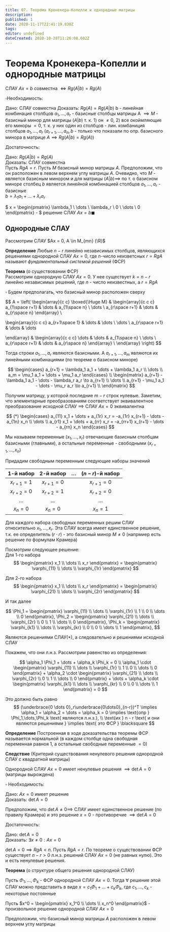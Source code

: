 ```yaml
---
title: 07. Теорема Кронекера-Копелли и однородные матрицы
description: 
published: 1
date: 2020-11-17T22:41:19.830Z
tags: 
editor: undefined
dateCreated: 2020-10-28T11:26:08.602Z
---
```


# Теорема Кронекера-Копелли и однородные матрицы

СЛАУ $Ax=b$ совместна $\iff Rg(A|b) = Rg(A)$

$\square$Необходимость:

Дано: СЛАУ совместна
Доказать: $Rg(A) = Rg(A|b)$
b - линейная комбинация столбцов $a_1, \dots, a_r$ - базисные столбцы матрицы A
$\implies M$ - базисный минор для матрицы $(A|b)$
т. к. 1) он $\not= 0$, 2) все окоймляющие его миноры $= 0$,
т. к. у них один из столбцов - лин. комбаниция столбцов $a_1,\dots,a_r$
$(a_{r+1},\dots,a_n, b$ - только что показали по опр. базисного минора в матрице $A \implies Rg(A|b) = Rg(A))$

Достаточность:

Дано: $Rg(A|b) = Rg(A)$\
Доказать: СЛАУ совместна\
Пусть $RgA = r$. Пусть $М$ базисный минор матрицы $A$. Предположим, что он расположен в левом верхнем углу матрицы $A$. Очевидно, что $M$ - является базисным минором и для матрицы $(A|b) \implies$ по т. о базисном миноре столбец $b$ является линейной комбинацией столбцов $a_1,\dots,a_r$ - базисные\
$b = \lambda_1 a_1 + \dots + \lambda_r a_r$

$
x = \begin{pmatrix}
\lambda_1 \\ \dots \\ \lambda_r \\ 0 \\ \dots \\ 0
\end{pmatrix} -
$ решение СЛАУ $Ax = b \blacksquare$

## Однородные СЛАУ

Рассмотрим СЛАУ $Ax = 0, A \in M_{mn} (\R)$

**Определение** Любые $n-r$ линейно независимых столбцов, являющихся решениями однородной СЛАУ $Ax=0$, где $n$-число неизветсных $r=RgA$ называют *фундоментальный системой решений* (ФСР)

**Теорема** (о существовании ФСР)\
Рассмотрим однородную СЛАУ $Ax = 0$. У нее существует $k=n-r$ линейно независимых решений, где $n$ - число неизвестных, а $r=RgA$

$\square$ Будем предполагать, что базисный минор расположен сверху

$$
A = \left(
\begin{array}{c c}
\boxed{\Huge M} & \begin{array}{c c c}
a_{1\space r+1} & \dots & a_{1\space n} \\
\dots \\
a_{r\space r+1} & \dots & a_{r\space n}
\end{array} \\

\begin{array}{c c c}
a_{r+1\space 1} & \dots & \dots \\
\dots \\
a_{r\space r+1} & \dots & \dots

\end{array} & \begin{array}{c c c}
\dots & \dots & a_{1\space n} \\
\dots \\
a_{r\space r+1} & \dots & a_{r\space n}
\end{array} \\
\end{array}
\right)
$$

Тогда строки $a_1,\dots,a_r$ являются базисными. А $a_{r+1},\dots,a_m$ являются их линейными комбинациями (по теореме о базисном миноре)

$$
\begin{cases}
a_{r+1} = \lambda_1 a_1 + \dots + \lambda_1 a_r \\
\dots \\
a_m = \mu_1 a_1 + \dots + \mu_1 a_r
\end{cases} \\
\begin{matrix}
a_{r+1} - \lambda_1 a_1 - \dots - \lambda_r a_r \to a_{r+1} \\
\dots \\
a_{r+1} - \mu_1 a_1 - \dots - \mu_r a_r \to a_{r+1} \\
\end{matrix}
$$

Получим матрицу, у которой последние $m-r$ строк нулевые. Заметим, что элементарные преобразованиям соответствует эквивалентное преобразование исходной СЛАУ $\implies$ СЛАУ $Ax = 0$ эквивалентна

$$
(*) \begin{cases}
a_{11} x_1 + \dots + a_{1r} x_r = -a_{1r} x_{r+1} - \dots - a_{1n} x_n \\
\dots \\
a_{r1} x_1 + \dots + a_{rr} x_r = -a_{rr+1} x_{r+1} - \dots - a_{rn} x_n
\end{cases}
$$

Мы называем переменные $(x_1,\dots,x_r)$ отвечающие базисным столбцам базисными (главными), а остальные переменные - свободными $(x_{r+1},\dots,x_n)$


Придадим свободным переменным следующие наборы значений

| $1$-й набор   | $2$-й набор   | $\dots$ | $(n-r)$-й набор |
|:-------------:|:-------------:|:-------:|:---------------:|
| $x_{r+1} = 1$ | $x_{r+1} = 0$ |         | $x_{r+1} = 0$   |
| $x_{r+2} = 0$ | $x_{r+2} = 1$ |         | $x_{r+2} = 0$   |
| $\dots$       | $\dots$       |         | $\dots$         |
| $x_n = 0$     | $x_n = 0$     |         | $x_n = 1$       |

Для каждого набора свободных переменных решим СЛАУ относительно $x_1,\dots,x_r$. Эта СЛАУ всегда имеет единственное решение, т.к. ее определитель ($r\cdot r$) - это базисный минор $M\not=0$ (напрмиер есть решение по формулам Крамера)

Посмотрим следующее решение:\
Для 1-го набора
$$
\begin{pmatrix}
x_1 \\ \dots \\ x_r
\end{pmatrix} =
\begin{pmatrix}
\varphi_{11} \\ \dots \\ \varphi_{1r}
\end{pmatrix}
$$

Для 2-го набора
$$
\begin{pmatrix}
x_1 \\ \dots \\ x_r
\end{pmatrix} =
\begin{pmatrix}
\varphi_{21} \\ \dots \\ \varphi_{2r}
\end{pmatrix}
$$

И так далее

$$
\Phi_1 = \begin{pmatrix}
\varphi_{11} \\ \dots \\ \varphi_{1r} \\ 1 \\ 0 \\ \dots \\ 0
\end{pmatrix},
\Phi_2 = \begin{pmatrix}
\varphi_{21} \\ \dots \\ \varphi_{2r} \\ 0 \\ 1 \\ \dots \\ 0
\end{pmatrix},
\Phi_k = \begin{pmatrix}
\varphi_{k1} \\ \dots \\ \varphi_{kr} \\ 0 \\ 0 \\ \dots \\ 1
\end{pmatrix},
$$

Являются решениями СЛАУ(*), а следовательно и решениями исходной СЛАУ

Покажем, что они л.н.з. Рассмотрим равенство из определения:

$$
\alpha_1 \Phi_1 + \dots + \alpha_k \Phi_k = 0 \\
\alpha_1 \cdot \begin{pmatrix}
\varphi_{11} \\ \dots \\ \varphi_{1r} \\ 1 \\ 0 \\ \dots \\ 0
\end{pmatrix} + 
\alpha_2 \cdot \begin{pmatrix}
\varphi_{21} \\ \dots \\ \varphi_{2r} \\ 0 \\ 1 \\ \dots \\ 0
\end{pmatrix} + \dots + 
\alpha_k \cdot \begin{pmatrix}
\varphi_{k1} \\ \dots \\ \varphi_{kr} \\ 0 \\ 0 \\ \dots \\ 1
\end{pmatrix} = 0
$$

Это должно быть равно
$$
(\underbrace{0 \dots 0}_r\underbrace{0\dots0}_{n-r})^T \implies \alpha_1 = \alpha_2 = \dots = \alpha_k = 0 \implies \text{опр } \Phi_1,\dots,\Phi_k \text{ являются л.н.з.}, \\
\text{их } n - r \text{ и они являются решениями } \implies \text{ это ФСР } \blacksquare
$$

**Определение** Построенная в ходе доказательства теоремы ФСР называется нормальной (в каждом столбце одна свободная переменная равноя 1, а остальные свободные переменные $=0$)

**Следствие** (Критерий существования ненулевого решения однородной СЛАУ с квадратной матрицы)

Однородной СЛАУ $Ax=0$ имеет ненулевые решения $\implies \det A = 0$ (матрицы вырождена)

$\square$ Необходимость:

Дано: $Ax = 0$ имеет решение\
Доказать: $\det A = 0$

Предположим, что $\det A \not= 0 \implies$ СЛАУ имеет единственное решение (по правилу Крамера) и это решение $x = 0$ - противоречие $\implies \det A = 0$

Достаточность:

Дано: $\det A = 0$\
Доказать: $\exists x \not= 0: Ax = 0$

$\det A = 0 \implies RgA < n$. Пусть $RgA = r$. По теореме о существовании ФСР существует $n - r > 0$ л.н.з. решений СЛАУ $Ax= 0$ (не равных нулю). Это и есть ненулевые решения.

**Теорема** (о структуре общего решения однородной СЛАУ)

Пусть $\Phi_1,\dots,\Phi_k$ - ФСР однородной СЛАУ $Ax=0$. Тогда $\forall$ решение этой СЛАУ можно представить в виде $x=c_1\Phi_1 + \dots + c_k\Phi_k$, где $c_1,\dots,c_k$ - некоторые постоянные

Пусть $x^0 = \begin{pmatrix}
x_1^0 \\ \dots \\ x_n^0
\end{pmatrix}$ - произвольное решение однородной СЛАУ $Ax = 0$ 

Предположим, что базисный минор матрицы $A$ расположен в левом верхнем углу матрицы
